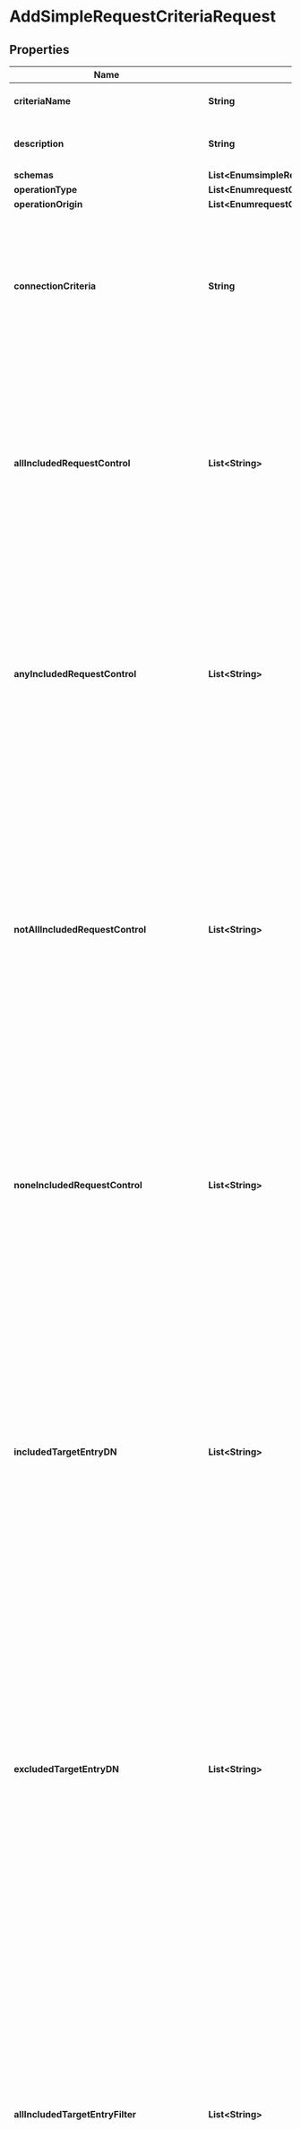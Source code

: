 

# AddSimpleRequestCriteriaRequest


## Properties

| Name | Type | Description | Notes |
|------------ | ------------- | ------------- | -------------|
|**criteriaName** | **String** | Name of the new Request Criteria |  |
|**description** | **String** | A description for this Request Criteria |  [optional] |
|**schemas** | **List&lt;EnumsimpleRequestCriteriaSchemaUrn&gt;** |  |  |
|**operationType** | **List&lt;EnumrequestCriteriaSimpleOperationTypeProp&gt;** |  |  [optional] |
|**operationOrigin** | **List&lt;EnumrequestCriteriaOperationOriginProp&gt;** |  |  [optional] |
|**connectionCriteria** | **String** | Specifies a connection criteria object that must match the associated client connection for operations included in this Simple Request Criteria. |  [optional] |
|**allIncludedRequestControl** | **List&lt;String&gt;** | Specifies the OID of a control that must be present in the request from the client for operations included in this Simple Request Criteria. If any control OIDs are provided, then the request must contain all of those controls. |  [optional] |
|**anyIncludedRequestControl** | **List&lt;String&gt;** | Specifies the OID of a control that may be present in the request from the client for operations included in this Simple Request Criteria. If any control OIDs are provided, then the request must contain at least one of those controls. |  [optional] |
|**notAllIncludedRequestControl** | **List&lt;String&gt;** | Specifies the OID of a control that should not be present in the request from the client for operations included in this Simple Request Criteria. If any control OIDs are provided, then the request must not contain at least one of those controls (that is, the request may contain zero or more of those controls, but not all of them). |  [optional] |
|**noneIncludedRequestControl** | **List&lt;String&gt;** | Specifies the OID of a control that must not be present in the request from the client for operations included in this Simple Request Criteria. If any control OIDs are provided, then the request must not contain any of those controls. |  [optional] |
|**includedTargetEntryDN** | **List&lt;String&gt;** | Specifies a base DN below which targeted entries may exist for requests included in this Simple Request Criteria. This will only be taken into account for add, simple bind, compare, delete, modify, modify DN, and search operations. It will be ignored for abandon, SASL bind, extended, and unbind operations. |  [optional] |
|**excludedTargetEntryDN** | **List&lt;String&gt;** | Specifies a base DN below which targeted entries may not exist for requests included in this Simple Request Criteria. This will only be taken into account for add, simple bind, compare, delete, modify, modify DN, and search operations. It will be ignored for abandon, SASL bind, extended, and unbind operations. |  [optional] |
|**allIncludedTargetEntryFilter** | **List&lt;String&gt;** | Specifies a search filter that must match the target entry for requests included in this Simple Request Criteria. This will only be taken into account for add, simple bind, compare, delete, modify, modify DN, and search operations. It will be ignored for abandon, SASL bind, extended, and unbind operations. If any filters are provided, then the target entry must match all of those filters. |  [optional] |
|**anyIncludedTargetEntryFilter** | **List&lt;String&gt;** | Specifies a search filter that may match the target entry for requests included in this Simple Request Criteria. This will only be taken into account for add, simple bind, compare, delete, modify, modify DN, and search operations. It will be ignored for abandon, SASL bind, extended, and unbind operations. If any filters are provided, then the target entry must match at least one of those filters. |  [optional] |
|**notAllIncludedTargetEntryFilter** | **List&lt;String&gt;** | Specifies a search filter that should not match the target entry for requests included in this Simple Request Criteria. This will only be taken into account for add, simple bind, compare, delete, modify, modify DN, and search operations. It will be ignored for abandon, SASL bind, extended, and unbind operations. If any filters are provided, then the target entry must not match at least one of those filters (that is, the request may match zero or more of those filters, but not of all of them). |  [optional] |
|**noneIncludedTargetEntryFilter** | **List&lt;String&gt;** | Specifies a search filter that must not match the target entry for requests included in this Simple Request Criteria. This will only be taken into account for add, simple bind, compare, delete, modify, modify DN, and search operations. It will be ignored for abandon, SASL bind, extended, and unbind operations. If any filters are provided, then the target entry must not match any of those filters. |  [optional] |
|**allIncludedTargetEntryGroupDN** | **List&lt;String&gt;** | Specifies the DN of a group in which the user associated with the target entry must be a member for requests included in this Simple Request Criteria. This will only be taken into account for add, simple bind, compare, delete, modify, modify DN, and search operations. It will be ignored for abandon, SASL bind, extended, and unbind operations. If any group DNs are provided, then the target entry must be a member of all of those groups. |  [optional] |
|**anyIncludedTargetEntryGroupDN** | **List&lt;String&gt;** | Specifies the DN of a group in which the user associated with the target entry may be a member for requests included in this Simple Request Criteria. This will only be taken into account for add, simple bind, compare, delete, modify, modify DN, and search operations. It will be ignored for abandon, SASL bind, extended, and unbind operations. If any group DNs are provided, then the target entry must be a member of at least one of those groups. |  [optional] |
|**notAllIncludedTargetEntryGroupDN** | **List&lt;String&gt;** | Specifies the DN of a group in which the user associated with the target entry should not be a member for requests included in this Simple Request Criteria. This will only be taken into account for add, simple bind, compare, delete, modify, modify DN, and search operations. It will be ignored for abandon, SASL bind, extended, and unbind operations. If any group DNs are provided, then the target entry must not be a member of at least one of those groups (that is, the target entry may be a member of zero or more of those groups, but not all of them). |  [optional] |
|**noneIncludedTargetEntryGroupDN** | **List&lt;String&gt;** | Specifies the DN of a group in which the user associated with the target entry must not be a member for requests included in this Simple Request Criteria. This will only be taken into account for add, simple bind, compare, delete, modify, modify DN, and search operations. It will be ignored for abandon, SASL bind, extended, and unbind operations. If any group DNs are provided, then the target entry must not be a member of any of those groups. |  [optional] |
|**targetBindType** | **List&lt;EnumrequestCriteriaTargetBindTypeProp&gt;** |  |  [optional] |
|**includedTargetSASLMechanism** | **List&lt;String&gt;** | Specifies the name of a SASL mechanism for bind requests included in this Simple Request Criteria. This will only be taken into account for SASL bind operations and will be ignored for other types of operations and for bind operations that do not use SASL authentication. |  [optional] |
|**excludedTargetSASLMechanism** | **List&lt;String&gt;** | Specifies the name of a SASL mechanism for bind requests excluded from this Simple Request Criteria. This will only be taken into account for SASL bind operations and will be ignored for other types of operations and for bind operations that do not use SASL authentication. |  [optional] |
|**includedTargetAttribute** | **List&lt;String&gt;** | Specifies the name or OID of an attribute type which must be targeted by requests included in this Simple Request Criteria. This will only be taken into account for add, compare, modify, modify DN, and search operations. It will be ignored for abandon, bind, delete, extended, and unbind operations. |  [optional] |
|**excludedTargetAttribute** | **List&lt;String&gt;** | Specifies the name or OID of an attribute type which must not be targeted by requests included in this Simple Request Criteria. This will only be taken into account for add, compare, modify, modify DN, and search operations. It will be ignored for abandon, bind, delete, extended, and unbind operations. |  [optional] |
|**includedExtendedOperationOID** | **List&lt;String&gt;** | Specifies the request OID for extended requests included in this Simple Request Criteria. This will only be taken into account for extended requests and will be ignored for all other types of requests. |  [optional] |
|**excludedExtendedOperationOID** | **List&lt;String&gt;** | Specifies the request OID for extended requests excluded from this Simple Request Criteria. This will only be taken into account for extended requests and will be ignored for all other types of requests. |  [optional] |
|**includedSearchScope** | **List&lt;EnumrequestCriteriaIncludedSearchScopeProp&gt;** |  |  [optional] |
|**usingAdministrativeSessionWorkerThread** | **EnumrequestCriteriaUsingAdministrativeSessionWorkerThreadProp** |  |  [optional] |
|**includedApplicationName** | **List&lt;String&gt;** | Specifies an application name for requests included in this Simple Request Criteria. |  [optional] |
|**excludedApplicationName** | **List&lt;String&gt;** | Specifies an application name for requests excluded from this Simple Request Criteria. |  [optional] |



